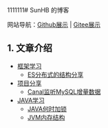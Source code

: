 1111111# SunHB 的博客

网站导航：[Github展示](https://shbone.github.io/) | [Gitee展示](https://shbone.gitee.io/)

## 1. 文章介绍
- [框架学习](https://shbone.github.io/category/%E6%A1%86%E6%9E%B6%E5%AD%A6%E4%B9%A0/)
    - [ES分布式的结构分享](https://shbone.githubd.io/posts/frame/es_distributed.html)
- [项目分享](https://shbone.github.io/category/%E9%A1%B9%E7%9B%AE%E5%88%86%E4%BA%AB/)
    - [Canal监听MySQL增量数据](https://shbone.github.io/posts/project/canal_learn.html)
- [JAVA学习](https://shbone.github.io/category/java%E5%AD%A6%E4%B9%A0/)
    - [JAVA何时加锁](https://shbone.github.io/posts/java/javalock.html)
    - [JVM内存结构](https://shbone.github.io/posts/java/jvm_structure.html)
